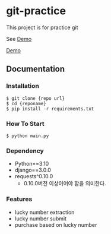 # git-practice

This project is for practice git

See [Demo](https://www.google.com/)

<a href="https://www.google.com/">Demo</a>

## Documentation

### Installation

```shell
$ git clone {repo url}
$ cd {reponame}
$ pip install -r requirements.txt
```

### How To Start

```shell
$ python main.py
```

### Dependency
- Python==3.10
- django==3.0.0
- requests^0.10.0
	- 0.10.0버전 이상이어야 함을 의미한다.

### Features
- lucky number extraction
- lucky number submit
- purchase based on lucky number
